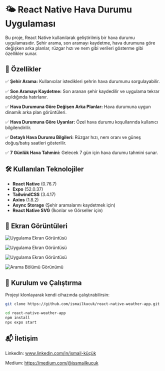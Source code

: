 # 🌤️ React Native Hava Durumu Uygulaması

Bu proje, React Native kullanılarak geliştirilmiş bir hava durumu uygulamasıdır. Şehir arama, son aramayı kaydetme, hava durumuna göre değişken arka planlar, rüzgar hızı ve nem gibi verileri gösterme gibi özellikler sunar.

## 📱 Özellikler
✅ **Şehir Arama:** Kullanıcılar istedikleri şehrin hava durumunu sorgulayabilir.  

✅ **Son Aramayı Kaydetme:** Son aranan şehir kaydedilir ve uygulama tekrar açıldığında hatırlanır.  

✅ **Hava Durumuna Göre Değişen Arka Planlar:** Hava durumuna uygun dinamik arka plan görüntüleri.  

✅ **Hava Durumuna Göre Uyarılar:** Özel hava durumu koşullarında kullanıcı bilgilendirilir.  

✅ **Detaylı Hava Durumu Bilgileri:** Rüzgar hızı, nem oranı ve güneş doğuş/batış saatleri gösterilir.  

✅ **7 Günlük Hava Tahmini:** Gelecek 7 gün için hava durumu tahmini sunar.  

## 🛠️ Kullanılan Teknolojiler
- **React Native** (0.76.7)
- **Expo** (52.0.37)
- **TailwindCSS** (3.4.17)
- **Axios** (1.8.2)
- **Async Storage** (Şehir aramalarını kaydetmek için)
- **React Native SVG** (İkonlar ve Görseller için)

## 📸 Ekran Görüntüleri
![Uygulama Ekran Görüntüsü](https://drive.google.com/file/d/10Pp6NC_QMVTa1rBhyitjyAl3TnVua4DH/view?usp=sharing)

![Uygulama Ekran Görüntüsü](https://drive.google.com/drive-viewer/AKGpihYuQhbi8VB7h4T65gSejyi7griMs-XNPkR2WV6jB7kLmzRIwo19-5LMm7kcAYlUShUgF2UTMK4McPUSyoYUTu4GqX55gsGTLfg=w1920-h922-rw-v1)

![Uygulama Ekran Görüntüsü](https://drive.google.com/drive-viewer/AKGpihZ9NHIp5x9guO_2NVHoZvOyQtVv6bommCaNwNx61OaxhKCd77cml82c9QDmIYWb3oD5h2mg-xT6J0OE9Faq1rKH0Py4ezzTcro=w1920-h922-rw-v1)

![Arama Bölümü Görünümü](https://drive.google.com/drive-viewer/AKGpihZcJi5mZUYq3iuzLucVmqJVlEgoqNBtvxdCyWg-UVCpQREAiWQkJ0n0etM_iPMM23bYcqfeLnsixeKw8rh7OeGas3z1dfx-GUs=w1920-h922)


## 🚀 Kurulum ve Çalıştırma
Projeyi klonlayarak kendi cihazında çalıştırabilirsin:

```sh
git clone https://github.com/ismailkucuk/react-native-weather-app.git

cd react-native-weather-app
npm install
npx expo start
```


## 📬 İletişim

LinkedIn: www.linkedin.com/in/ismail-küçük

Medium: https://medium.com/@issmailkucuk


  
